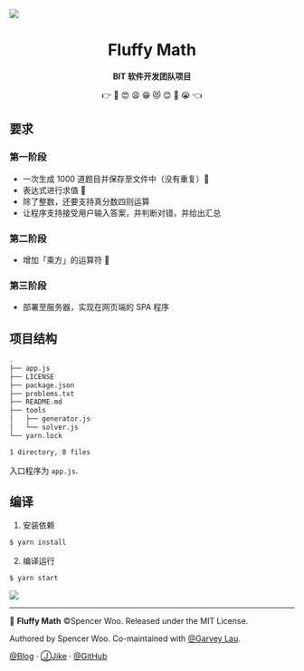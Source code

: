 ![](https://i.loli.net/2018/12/30/5c28e1c49ea2a.png)

<div align="center">

<h1>Fluffy Math</h1>

<p><strong>BIT 软件开发团队项目</strong></p>

<p>👉  🔢  😍  😩  😁  😻  😊  🙌  😭  👈</p>

<!-- <h3>
<a href="https://github.com/spencerwooo/Sudoku">项目主页</a>
<span> · </span>
<a href="https://spencerwoo.com/Sudoku">博客首页</a>
<span> · </span>
<a href="https://spencerwoo.com/Sudoku/Progress">开发历程</a>
</h3> -->

</div>

## 要求

### 第一阶段

- 一次生成 1000 道题目并保存至文件中（没有重复）🚩
- 表达式进行求值 🚩
- 除了整数，还要支持真分数四则运算
- 让程序支持接受用户输入答案，并判断对错，并给出汇总

### 第二阶段

- 增加「乘方」的运算符 🚩

### 第三阶段

- 部署至服务器，实现在网页端的 SPA 程序

## 项目结构

```bash
.
├── app.js
├── LICENSE
├── package.json
├── problems.txt
├── README.md
├── tools
│   ├── generator.js
│   └── solver.js
└── yarn.lock

1 directory, 8 files
```

入口程序为 `app.js`.

## 编译

1. 安装依赖

```bash
$ yarn install
```

2. 编译运行

```bash
$ yarn start
```

![](https://i.loli.net/2019/01/01/5c2b605aed55a.png)

* * *

🔢 **Fluffy Math** ©Spencer Woo. Released under the MIT License.

Authored by Spencer Woo. Co-maintained with [@Garvey Lau](https://github.com/Garvey98).

[@Blog](https://spencerwoo.com/) · [ⒿJike](https://web.okjike.com/user/4DDA0425-FB41-4188-89E4-952CA15E3C5E/post) · [@GitHub](https://github.com/spencerwooo)
